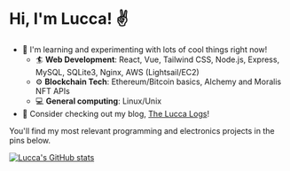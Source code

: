 # Hi, I'm Lucca! ✌️


<!-- - 😴 Currently taking a break from coding. -->
<!-- - 🏫 Studying for college entrance exams!  -->
<!-- - 🔭 I’m currently working on **[configs](https://github.com/ChromeUniverse/.dotfiles) for my personal Linux desktop**. -->
<!-- - 🔭 I’m currently working on **[my personal website](https://github.com/ChromeUniverse/Personal-website)** and **CI/CD for [RedstoneBot](https://github.com/ChromeUniverse/RedstoneBot/)**. -->

<!-- - 🎄 I'm [solving](https://github.com/ChromeUniverse/Advent-of-Code-2021) the daily [Advent of Code 2021](https://adventofcode.com/) puzzles in Python.  -->
<!-- - - 🎥 I'm working on [LuccaTube](https://github.com/ChromeUniverse/luccatube), an open-source [SyncTube](https://sync-tube.de/) clone for watching YouTube videos with your friends online. -->
<!--   - 🎮 I'm working on [Tiny SMB](https://github.com/ChromeUniverse/tiny-smb), a remake of _Super Mario Bros._ for the [TIC-80](https://tic80.com/) fantasy console. -->
<!-- - 🏖 Chillin' out and enjoying the holidays while working on personal projects! -->
<!-- - 🎮 Try out my online multiplayer game, [_Tank Battle!_](http://18.229.196.24:4000/) -->


  
<!-- 
- 👨‍💻 Currently working on a ton of stuff...  
  - 🎮 Revamping my online game **[_Tank Battle!_](https://github.com/ChromeUniverse/Tank-Battle)**: new art, building a Vue frontend, writing docs, doing performance enhancements.
  - 📝 Writing some fresh new posts for [my personal blog](https://github.com/ChromeUniverse/Personal-website).
  - 🤖 Building awesome Discord bots with **Discord.js**!
  - 🕵️‍♂️ Working on some really cool **top-secret projects**!
-->
- 🌱 I'm learning and experimenting with lots of cool things right now!
  - 🏄 **Web Development**: React, Vue, Tailwind CSS, Node.js, Express, MySQL, SQLite3, Nginx, AWS (Lightsail/EC2)
  - ⚙ **Blockchain Tech**: Ethereum/Bitcoin basics, Alchemy and Moralis NFT APIs
  - 💻 **General computing**: Linux/Unix
- 📝 Consider checking out my blog, [The Lucca Logs](http://34.200.98.64/)!

<!-- - 💻 Consider checking out [my blog](http://34.200.98.64/), **_The Lucca Logs_**! I've put a lot of effort into [making it.](http://34.200.98.64/making-the-website) -->
<!-- - 📫 Reach out to me on Discord! Send a friend request to _Lucca hash two seven four four_. -->

You'll find my most relevant programming and electronics projects in the pins below. 

[![Lucca's GitHub stats](https://github-readme-stats.vercel.app/api?username=ChromeUniverse&theme=dark&show_icons=true)](https://github.com/anuraghazra/github-readme-stats)



<!--

**CI/CD with GitHub Actions**

**ChromeUniverse/ChromeUniverse** is a ✨ _special_ ✨ repository because its `README.md` (this file) appears on your GitHub profile.
[![willianrod's wakatime stats](https://github-readme-stats.vercel.app/api/wakatime?username=ChromeUniverse&theme=dark&show_icons=true)](https://github.com/anuraghazra/github-readme-stats)

![Top Langs](https://github-readme-stats.vercel.app/api/top-langs/?username=ChromeUniverse)](https://github.com/anuraghazra/github-readme-stats)

Here are some ideas to get you started:

- 🔭 I’m currently working on ...
- 🌱 I’m currently learning ...
- 👯 I’m looking to collaborate on ...
- 🤔 I’m looking for help with ...
- 💬 Ask me about ...
- 📫 How to reach me: ...
- 😄 Pronouns: ...
- ⚡ Fun fact: ...

-->
